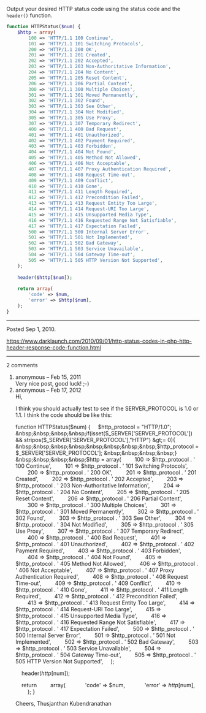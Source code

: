 Output your desired HTTP status code using the status code and the `header()` function.

```php
function HTTPStatus($num) {
    $http = array(
        100 => 'HTTP/1.1 100 Continue',
        101 => 'HTTP/1.1 101 Switching Protocols',
        200 => 'HTTP/1.1 200 OK',
        201 => 'HTTP/1.1 201 Created',
        202 => 'HTTP/1.1 202 Accepted',
        203 => 'HTTP/1.1 203 Non-Authoritative Information',
        204 => 'HTTP/1.1 204 No Content',
        205 => 'HTTP/1.1 205 Reset Content',
        206 => 'HTTP/1.1 206 Partial Content',
        300 => 'HTTP/1.1 300 Multiple Choices',
        301 => 'HTTP/1.1 301 Moved Permanently',
        302 => 'HTTP/1.1 302 Found',
        303 => 'HTTP/1.1 303 See Other',
        304 => 'HTTP/1.1 304 Not Modified',
        305 => 'HTTP/1.1 305 Use Proxy',
        307 => 'HTTP/1.1 307 Temporary Redirect',
        400 => 'HTTP/1.1 400 Bad Request',
        401 => 'HTTP/1.1 401 Unauthorized',
        402 => 'HTTP/1.1 402 Payment Required',
        403 => 'HTTP/1.1 403 Forbidden',
        404 => 'HTTP/1.1 404 Not Found',
        405 => 'HTTP/1.1 405 Method Not Allowed',
        406 => 'HTTP/1.1 406 Not Acceptable',
        407 => 'HTTP/1.1 407 Proxy Authentication Required',
        408 => 'HTTP/1.1 408 Request Time-out',
        409 => 'HTTP/1.1 409 Conflict',
        410 => 'HTTP/1.1 410 Gone',
        411 => 'HTTP/1.1 411 Length Required',
        412 => 'HTTP/1.1 412 Precondition Failed',
        413 => 'HTTP/1.1 413 Request Entity Too Large',
        414 => 'HTTP/1.1 414 Request-URI Too Large',
        415 => 'HTTP/1.1 415 Unsupported Media Type',
        416 => 'HTTP/1.1 416 Requested Range Not Satisfiable',
        417 => 'HTTP/1.1 417 Expectation Failed',
        500 => 'HTTP/1.1 500 Internal Server Error',
        501 => 'HTTP/1.1 501 Not Implemented',
        502 => 'HTTP/1.1 502 Bad Gateway',
        503 => 'HTTP/1.1 503 Service Unavailable',
        504 => 'HTTP/1.1 504 Gateway Time-out',
        505 => 'HTTP/1.1 505 HTTP Version Not Supported',
    );
    
    header($http[$num]);
    
    return array(
        'code' => $num,
        'error' => $http[$num],
    );
}
```

---

Posted Sep 1, 2010.

https://www.darklaunch.com/2010/09/01/http-status-codes-in-php-http-header-response-code-function.html

---

2 comments

<ol>
    <li>
        <div>
            anonymous &ndash; Feb 15, 2011
            <div>
Very nice post, good luck! ;-)
            </div>
        </div>
    </li>
    <li>
        <div>
            anonymous &ndash; Feb 17, 2012
            <div>
Hi, 

I think you should actually test to see if the SERVER_PROTOCOL is 1.0 or 1.1. I think the code should be like this: 

function HTTPStatus($num) {
&nbsp;&nbsp;&nbsp;&nbsp;$http_protocol = "HTTP/1.0"; 
&nbsp;&nbsp;&nbsp;&nbsp;if(isset($_SERVER['SERVER_PROTOCOL']) &amp;&amp; stripos($_SERVER['SERVER_PROTOCOL'],"HTTP") &gt;= 0){
&nbsp;&nbsp;&nbsp;&nbsp;&nbsp;&nbsp;&nbsp;&nbsp;$http_protocol = $_SERVER['SERVER_PROTOCOL']; 
&nbsp;&nbsp;&nbsp;&nbsp;}
&nbsp;&nbsp;&nbsp;&nbsp;$http = array(
&nbsp;&nbsp;&nbsp;&nbsp;&nbsp;&nbsp;&nbsp;&nbsp;100 =&gt; $http_protocol . ' 100 Continue',
&nbsp;&nbsp;&nbsp;&nbsp;&nbsp;&nbsp;&nbsp;&nbsp;101 =&gt; $http_protocol . ' 101 Switching Protocols',
&nbsp;&nbsp;&nbsp;&nbsp;&nbsp;&nbsp;&nbsp;&nbsp;200 =&gt; $http_protocol . ' 200 OK',
&nbsp;&nbsp;&nbsp;&nbsp;&nbsp;&nbsp;&nbsp;&nbsp;201 =&gt; $http_protocol . ' 201 Created',
&nbsp;&nbsp;&nbsp;&nbsp;&nbsp;&nbsp;&nbsp;&nbsp;202 =&gt; $http_protocol . ' 202 Accepted',
&nbsp;&nbsp;&nbsp;&nbsp;&nbsp;&nbsp;&nbsp;&nbsp;203 =&gt; $http_protocol . ' 203 Non-Authoritative Information',
&nbsp;&nbsp;&nbsp;&nbsp;&nbsp;&nbsp;&nbsp;&nbsp;204 =&gt; $http_protocol . ' 204 No Content',
&nbsp;&nbsp;&nbsp;&nbsp;&nbsp;&nbsp;&nbsp;&nbsp;205 =&gt; $http_protocol . ' 205 Reset Content',
&nbsp;&nbsp;&nbsp;&nbsp;&nbsp;&nbsp;&nbsp;&nbsp;206 =&gt; $http_protocol . ' 206 Partial Content',
&nbsp;&nbsp;&nbsp;&nbsp;&nbsp;&nbsp;&nbsp;&nbsp;300 =&gt; $http_protocol . ' 300 Multiple Choices',
&nbsp;&nbsp;&nbsp;&nbsp;&nbsp;&nbsp;&nbsp;&nbsp;301 =&gt; $http_protocol . ' 301 Moved Permanently',
&nbsp;&nbsp;&nbsp;&nbsp;&nbsp;&nbsp;&nbsp;&nbsp;302 =&gt; $http_protocol . ' 302 Found',
&nbsp;&nbsp;&nbsp;&nbsp;&nbsp;&nbsp;&nbsp;&nbsp;303 =&gt; $http_protocol . ' 303 See Other',
&nbsp;&nbsp;&nbsp;&nbsp;&nbsp;&nbsp;&nbsp;&nbsp;304 =&gt; $http_protocol . ' 304 Not Modified',
&nbsp;&nbsp;&nbsp;&nbsp;&nbsp;&nbsp;&nbsp;&nbsp;305 =&gt; $http_protocol . ' 305 Use Proxy',
&nbsp;&nbsp;&nbsp;&nbsp;&nbsp;&nbsp;&nbsp;&nbsp;307 =&gt; $http_protocol . ' 307 Temporary Redirect',
&nbsp;&nbsp;&nbsp;&nbsp;&nbsp;&nbsp;&nbsp;&nbsp;400 =&gt; $http_protocol . ' 400 Bad Request',
&nbsp;&nbsp;&nbsp;&nbsp;&nbsp;&nbsp;&nbsp;&nbsp;401 =&gt; $http_protocol . ' 401 Unauthorized',
&nbsp;&nbsp;&nbsp;&nbsp;&nbsp;&nbsp;&nbsp;&nbsp;402 =&gt; $http_protocol . ' 402 Payment Required',
&nbsp;&nbsp;&nbsp;&nbsp;&nbsp;&nbsp;&nbsp;&nbsp;403 =&gt; $http_protocol . ' 403 Forbidden',
&nbsp;&nbsp;&nbsp;&nbsp;&nbsp;&nbsp;&nbsp;&nbsp;404 =&gt; $http_protocol . ' 404 Not Found',
&nbsp;&nbsp;&nbsp;&nbsp;&nbsp;&nbsp;&nbsp;&nbsp;405 =&gt; $http_protocol . ' 405 Method Not Allowed',
&nbsp;&nbsp;&nbsp;&nbsp;&nbsp;&nbsp;&nbsp;&nbsp;406 =&gt; $http_protocol . ' 406 Not Acceptable',
&nbsp;&nbsp;&nbsp;&nbsp;&nbsp;&nbsp;&nbsp;&nbsp;407 =&gt; $http_protocol . ' 407 Proxy Authentication Required',
&nbsp;&nbsp;&nbsp;&nbsp;&nbsp;&nbsp;&nbsp;&nbsp;408 =&gt; $http_protocol . ' 408 Request Time-out',
&nbsp;&nbsp;&nbsp;&nbsp;&nbsp;&nbsp;&nbsp;&nbsp;409 =&gt; $http_protocol . ' 409 Conflict',
&nbsp;&nbsp;&nbsp;&nbsp;&nbsp;&nbsp;&nbsp;&nbsp;410 =&gt; $http_protocol . ' 410 Gone',
&nbsp;&nbsp;&nbsp;&nbsp;&nbsp;&nbsp;&nbsp;&nbsp;411 =&gt; $http_protocol . ' 411 Length Required',
&nbsp;&nbsp;&nbsp;&nbsp;&nbsp;&nbsp;&nbsp;&nbsp;412 =&gt; $http_protocol . ' 412 Precondition Failed',
&nbsp;&nbsp;&nbsp;&nbsp;&nbsp;&nbsp;&nbsp;&nbsp;413 =&gt; $http_protocol . ' 413 Request Entity Too Large',
&nbsp;&nbsp;&nbsp;&nbsp;&nbsp;&nbsp;&nbsp;&nbsp;414 =&gt; $http_protocol . ' 414 Request-URI Too Large',
&nbsp;&nbsp;&nbsp;&nbsp;&nbsp;&nbsp;&nbsp;&nbsp;415 =&gt; $http_protocol . ' 415 Unsupported Media Type',
&nbsp;&nbsp;&nbsp;&nbsp;&nbsp;&nbsp;&nbsp;&nbsp;416 =&gt; $http_protocol . ' 416 Requested Range Not Satisfiable',
&nbsp;&nbsp;&nbsp;&nbsp;&nbsp;&nbsp;&nbsp;&nbsp;417 =&gt; $http_protocol . ' 417 Expectation Failed',
&nbsp;&nbsp;&nbsp;&nbsp;&nbsp;&nbsp;&nbsp;&nbsp;500 =&gt; $http_protocol . ' 500 Internal Server Error',
&nbsp;&nbsp;&nbsp;&nbsp;&nbsp;&nbsp;&nbsp;&nbsp;501 =&gt; $http_protocol . ' 501 Not Implemented',
&nbsp;&nbsp;&nbsp;&nbsp;&nbsp;&nbsp;&nbsp;&nbsp;502 =&gt; $http_protocol . ' 502 Bad Gateway',
&nbsp;&nbsp;&nbsp;&nbsp;&nbsp;&nbsp;&nbsp;&nbsp;503 =&gt; $http_protocol . ' 503 Service Unavailable',
&nbsp;&nbsp;&nbsp;&nbsp;&nbsp;&nbsp;&nbsp;&nbsp;504 =&gt; $http_protocol . ' 504 Gateway Time-out',
&nbsp;&nbsp;&nbsp;&nbsp;&nbsp;&nbsp;&nbsp;&nbsp;505 =&gt; $http_protocol . ' 505 HTTP Version Not Supported',
&nbsp;&nbsp;&nbsp;&nbsp;);
 
&nbsp;&nbsp;&nbsp;&nbsp;header($http[$num]);
 
&nbsp;&nbsp;&nbsp;&nbsp;return
&nbsp;&nbsp;&nbsp;&nbsp;&nbsp;&nbsp;&nbsp;&nbsp;array(
&nbsp;&nbsp;&nbsp;&nbsp;&nbsp;&nbsp;&nbsp;&nbsp;&nbsp;&nbsp;&nbsp;&nbsp;'code' =&gt; $num,
&nbsp;&nbsp;&nbsp;&nbsp;&nbsp;&nbsp;&nbsp;&nbsp;&nbsp;&nbsp;&nbsp;&nbsp;'error' =&gt; $http[$num],
&nbsp;&nbsp;&nbsp;&nbsp;&nbsp;&nbsp;&nbsp;&nbsp;);
}

Cheers, 
Thusjanthan Kubendranathan
            </div>
        </div>
    </li>
</ol>
